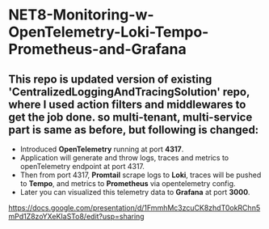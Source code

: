 # NET8-Monitoring-w-OpenTelemetry-Loki-Tempo-Prometheus-and-Grafana
## This repo is updated version of existing 'CentralizedLoggingAndTracingSolution' repo, where I used action filters and middlewares to get the job done. so multi-tenant, multi-service part is same as before, but following is changed:
- Introduced **OpenTelemetry** running at port **4317**.
- Application will generate and throw logs, traces and metrics to openTelemetry endpoint at port 4317.
- Then from port 4317, **Promtail** scrape logs to **Loki**, traces will be pushed to **Tempo**, and metrics to **Prometheus** via opentelemetry config.
- Later you can visualized this telemetry data to **Grafana** at port **3000**.

https://docs.google.com/presentation/d/1FmmhMc3zcuCK8zhdT0okRChn5mPd1Z8zoYXeKIaSTo8/edit?usp=sharing
